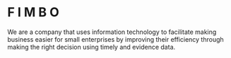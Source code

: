 # F I M B O

We are a company that uses information technology to facilitate making business easier for small enterprises by improving their efficiency through making the right decision using timely and evidence data.
